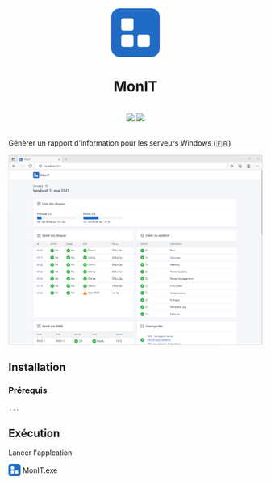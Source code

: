 <div align="center">
	<img src="images/logo.svg" width="96"/>
	<h1>MonIT</h1>
	<br/>
	<img src="https://img.shields.io/badge/version-2.0-informational.svg?style=for-the-badge" />
	<img src="https://img.shields.io/badge/statut-test-red.svg?style=for-the-badge" />
	<!-- <img src="https://img.shields.io/badge/statut-stable-success.svg?style=for-the-badge" /> -->
	<br/><br/>
</div>

Génèrer un rapport d'information pour les serveurs Windows (🇫🇷)

<img src="images/demo.png"/>

## Installation

### Prérequis


```powershell
...
```

## Exécution

Lancer l'applcation 

<div style="display:flex; align-items:center; gap:.3em">
	<img src="images/logo.svg" width="24"/> MonIT.exe
</div>

